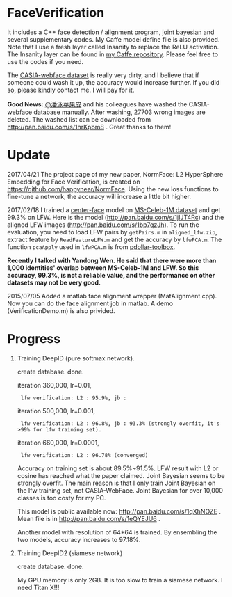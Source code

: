 # FaceVerification
It includes a C++ face detection / alignment program, [joint bayesian](http://home.ustc.edu.cn/~chendong/JointBayesian/) and several supplementary codes. My Caffe model define file is also provided. Note that I use a fresh layer called Insanity to replace the ReLU activation. The Insanity layer can be found in [my Caffe repository](https://github.com/happynear/caffe-windows). Please feel free to use the codes if you need.


The [CASIA-webface dataset](http://www.cbsr.ia.ac.cn/english/CASIA-WebFace-Database.html) is really very dirty, and I believe that if someone could wash it up, the accuracy would increase further. If you did so, please kindly contact me. I will pay for it.

**Good News:** [@潘泳苹果皮](http://weibo.com/maxpanyong) and his colleagues have washed the CASIA-webface database manually. After washing, 27703 wrong images are deleted. The washed list can be downloaded from http://pan.baidu.com/s/1hrKpbm8 . Great thanks to them!

Update
==========

2017/04/21 The project page of my new paper, NormFace: L2 HyperSphere Embedding for Face Verification, is created on https://github.com/happynear/NormFace. Using the new loss functions to fine-tune a network, the accuracy will increase a little bit higher.

2017/02/18 I trained a [center-face](https://github.com/ydwen/caffe-face) model on [MS-Celeb-1M dataset](https://www.microsoft.com/en-us/research/project/ms-celeb-1m-challenge-recognizing-one-million-celebrities-real-world/) and get 99.3% on LFW. Here is the model (http://pan.baidu.com/s/1jIJT4Rc) and the aligned LFW images (http://pan.baidu.com/s/1bp7qzJh). To run the evaluation, you need to load LFW pairs by `getPairs.m` in `aligned_lfw.zip`, extract feature by `ReadFeatureLFW.m` and get the accuracy by `lfwPCA.m`. The function `pcaApply` used in `lfwPCA.m` is from [pdollar-toolbox](https://github.com/pdollar/toolbox).

**Recently I talked with Yandong Wen. He said that there were more than 1,000 identities' overlap between MS-Celeb-1M and LFW. So this accuracy, 99.3%, is not a reliable value, and the performance on other datasets may not be very good.**

2015/07/05 Added a matlab face alignment wrapper (MatAlignment.cpp). Now you can do the face alignment job in matlab. A demo (VerificationDemo.m) is also privided. 

Progress
===========
1. Training DeepID (pure softmax network).

    create database. done.
    
    iteration 360,000, lr=0.01,
    
        lfw verification: L2 : 95.9%, jb : 
    
    iteration 500,000, lr=0.001,
    
        lfw verification: L2 : 96.8%, jb : 93.3% (strongly overfit, it's >99% for lfw training set).
        
    iteration 660,000, lr=0.0001,
    
        lfw verification: L2 : 96.78% (converged)
    
    Accuracy on training set is about 89.5%~91.5%. LFW result with L2 or cosine has reached what the paper claimed. Joint Bayesian seems to be strongly overfit. The main reason is that I only train Joint Bayesian on the lfw training set, not CASIA-WebFace. Joint Bayesian for over 10,000 classes is too costy for my PC. 
    
    This model is public available now: http://pan.baidu.com/s/1qXhNOZE . Mean file is in http://pan.baidu.com/s/1eQYEJU6 .
    
    Another model with resolution of 64*64 is trained. By ensembling the two models, accuracy increases to 97.18%.
    
2. Training DeepID2 (siamese network)

    create database. done.
    
    My GPU memory is only 2GB. It is too slow to train a siamese network. I need Titan X!!!
